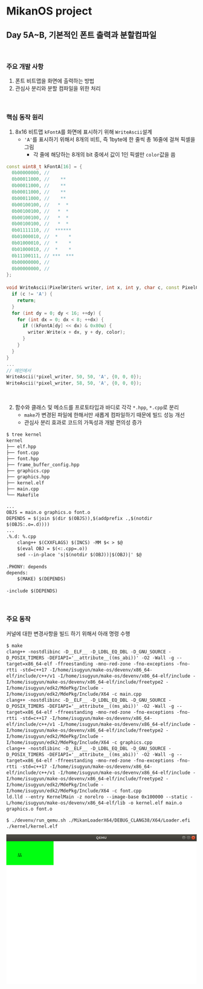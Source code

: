 # MikanOS project
## Day 5A~B, 기본적인 폰트 출력과 분할컴파일
<br>

### 주요 개발 사항
1. 폰트 비트맵을 화면에 출력하는 방법
2. 관심사 분리와 분할 컴파일을 위한 처리

<br>

### 핵심 동작 원리
1. 8x16 비트맵 `kFontA`를 화면에 표시하기 위해 `WriteAscii`설계
   - `'A'`를 표시하기 위해서 8개의 비트, 즉 1byte에 한 줄씩 총 16줄에 걸쳐 픽셀을 그림
     - 각 줄에 해당하는 8개의 bit 중에서 값이 1인 픽셀만 `color`값을 씀

```cpp
const uint8_t kFontA[16] = {
  0b00000000, //
  0b00011000, //    **
  0b00011000, //    **
  0b00011000, //    **
  0b00011000, //    **
  0b00100100, //   *  *
  0b00100100, //   *  *
  0b00100100, //   *  *
  0b00100100, //   *  *
  0b01111110, //  ******
  0b01000010, //  *    *
  0b01000010, //  *    *
  0b01000010, //  *    *
  0b11100111, // ***  ***
  0b00000000, //
  0b00000000, //
};

void WriteAscii(PixelWriter& writer, int x, int y, char c, const PixelColor& color) {
  if (c != 'A') {
    return;
  }
  for (int dy = 0; dy < 16; ++dy) {
    for (int dx = 0; dx < 8; ++dx) {
      if ((kFontA[dy] << dx) & 0x80u) {
        writer.Write(x + dx, y + dy, color);
      }
    }
  }
}
...
// 메인에서
WriteAscii(*pixel_writer, 50, 50, 'A', {0, 0, 0});
WriteAscii(*pixel_writer, 58, 50, 'A', {0, 0, 0});
```

<br>

2. 함수와 클래스 및 메소드를 프로토타입과 바디로 각각 `*.hpp`, `*.cpp`로 분리
   - `make`가 변경된 파일에 한해서만 새롭게 컴파일하기 때문에 빌드 성능 개선
   - 관심사 분리 효과로 코드의 가독성과 개발 편의성 증가


```
$ tree kernel
kernel
├── elf.hpp
├── font.cpp
├── font.hpp
├── frame_buffer_config.hpp
├── graphics.cpp
├── graphics.hpp
├── kernel.elf
├── main.cpp
└── Makefile

```
```
...
OBJS = main.o graphics.o font.o
DEPENDS = $(join $(dir $(OBJS)),$(addprefix .,$(notdir $(OBJS:.o=.d))))
...
.%.d: %.cpp
	clang++ $(CXXFLAGS) $(INCS) -MM $< > $@
	$(eval OBJ = $(<:.cpp=.o))
	sed --in-place 's|$(notdir $(OBJ))|$(OBJ)|' $@

.PHONY: depends
depends:
	$(MAKE) $(DEPENDS)

-include $(DEPENDS)
```
<br>

### 주요 동작
커널에 대한 변경사항을 빌드 하기 위해서 아래 명령 수행
```
$ make
clang++ -nostdlibinc -D__ELF__ -D_LDBL_EQ_DBL -D_GNU_SOURCE -D_POSIX_TIMERS -DEFIAPI='__attribute__((ms_abi))' -O2 -Wall -g --target=x86_64-elf -ffreestanding -mno-red-zone -fno-exceptions -fno-rtti -std=c++17 -I/home/isugyun/make-os/devenv/x86_64-elf/include/c++/v1 -I/home/isugyun/make-os/devenv/x86_64-elf/include -I/home/isugyun/make-os/devenv/x86_64-elf/include/freetype2 -I/home/isugyun/edk2/MdePkg/Include -I/home/isugyun/edk2/MdePkg/Include/X64 -c main.cpp
clang++ -nostdlibinc -D__ELF__ -D_LDBL_EQ_DBL -D_GNU_SOURCE -D_POSIX_TIMERS -DEFIAPI='__attribute__((ms_abi))' -O2 -Wall -g --target=x86_64-elf -ffreestanding -mno-red-zone -fno-exceptions -fno-rtti -std=c++17 -I/home/isugyun/make-os/devenv/x86_64-elf/include/c++/v1 -I/home/isugyun/make-os/devenv/x86_64-elf/include -I/home/isugyun/make-os/devenv/x86_64-elf/include/freetype2 -I/home/isugyun/edk2/MdePkg/Include -I/home/isugyun/edk2/MdePkg/Include/X64 -c graphics.cpp
clang++ -nostdlibinc -D__ELF__ -D_LDBL_EQ_DBL -D_GNU_SOURCE -D_POSIX_TIMERS -DEFIAPI='__attribute__((ms_abi))' -O2 -Wall -g --target=x86_64-elf -ffreestanding -mno-red-zone -fno-exceptions -fno-rtti -std=c++17 -I/home/isugyun/make-os/devenv/x86_64-elf/include/c++/v1 -I/home/isugyun/make-os/devenv/x86_64-elf/include -I/home/isugyun/make-os/devenv/x86_64-elf/include/freetype2 -I/home/isugyun/edk2/MdePkg/Include -I/home/isugyun/edk2/MdePkg/Include/X64 -c font.cpp
ld.lld --entry KernelMain -z norelro --image-base 0x100000 --static -L/home/isugyun/make-os/devenv/x86_64-elf/lib -o kernel.elf main.o graphics.o font.o

```

```
$ ./devenv/run_qemu.sh ./MikanLoaderX64/DEBUG_CLANG38/X64/Loader.efi ./kernel/kernel.elf
```

![주요 동작-1](./img/5A~B.png)
